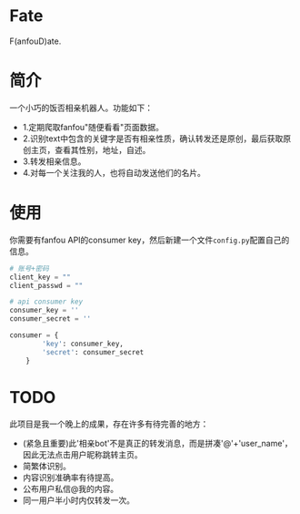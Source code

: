 # Fate
F(anfouD)ate.

# 简介
一个小巧的饭否相亲机器人。功能如下：
* 1.定期爬取fanfou"随便看看"页面数据。
* 2.识别text中包含的关键字是否有相亲性质，确认转发还是原创，最后获取原创主页，查看其性别，地址，自述。
* 3.转发相亲信息。
* 4.对每一个关注我的人，也将自动发送他们的名片。

# 使用
你需要有fanfou API的consumer key，然后新建一个文件`config.py`配置自己的信息。
```python
# 账号+密码
client_key = ""
client_passwd = ""

# api consumer key
consumer_key = ''
consumer_secret = ''

consumer = {
        'key': consumer_key,
        'secret': consumer_secret
    }

```

# TODO
此项目是我一个晚上的成果，存在许多有待完善的地方：
* (紧急且重要)此'相亲bot'不是真正的转发消息，而是拼凑'@'+'user_name'，因此无法点击用户昵称跳转主页。
* 简繁体识别。
* 内容识别准确率有待提高。
* 公布用户私信@我的内容。
* 同一用户半小时内仅转发一次。